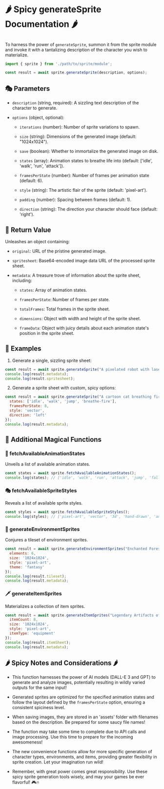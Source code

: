 # 🌶️ Spicy generateSprite Documentation 🌶️

##

To harness the power of `generateSprite`, summon it from the sprite module and invoke it with a tantalizing description of the character you wish to materialize.

```javascript
import { sprite } from './path/to/sprite/module';

const result = await sprite.generateSprite(description, options);
```

## 🎭 Parameters

* `description` (string, required): A sizzling text description of the character to generate.

* `options` (object, optional):

  * `iterations` (number): Number of sprite variations to spawn.

  * `size` (string): Dimensions of the generated image (default: "1024x1024").

  * `save` (boolean): Whether to immortalize the generated image on disk.

  * `states` (array): Animation states to breathe life into (default: \['idle', 'walk', 'run', 'attack']).

  * `framesPerState` (number): Number of frames per animation state (default: 6).

  * `style` (string): The artistic flair of the sprite (default: 'pixel-art').

  * `padding` (number): Spacing between frames (default: 1).

  * `direction` (string): The direction your character should face (default: 'right').

## 💎 Return Value

Unleashes an object containing:

* `original`: URL of the pristine generated image.

* `spritesheet`: Base64-encoded image data URL of the processed sprite sheet.

* `metadata`: A treasure trove of information about the sprite sheet, including:

  * `states`: Array of animation states.

  * `framesPerState`: Number of frames per state.

  * `totalFrames`: Total frames in the sprite sheet.

  * `dimensions`: Object with width and height of the sprite sheet.

  * `frameData`: Object with juicy details about each animation state's position in the sprite sheet.

## 🎨 Examples

1. Generate a single, sizzling sprite sheet:

```javascript
const result = await sprite.generateSprite("A pixelated robot with laser eyes");
console.log(result.metadata);
console.log(result.spritesheet);
```

2. Generate a sprite sheet with custom, spicy options:

```javascript
const result = await sprite.generateSprite("A cartoon cat breathing fire", {
  states: ['idle', 'walk', 'jump', 'breathe-fire'],
  framesPerState: 8,
  style: 'vector',
  direction: 'left'
});
console.log(result.metadata);
```

## 🌟 Additional Magical Functions

### 🕺 fetchAvailableAnimationStates

Unveils a list of available animation states.

```javascript
const states = await sprite.fetchAvailableAnimationStates();
console.log(states); // ['idle', 'walk', 'run', 'attack', 'jump', 'fall', 'hurt', 'die', 'dance']
```

### 🎭 fetchAvailableSpriteStyles

Reveals a list of available sprite styles.

```javascript
const styles = await sprite.fetchAvailableSpriteStyles();
console.log(styles); // ['pixel-art', 'vector', '3d', 'hand-drawn', 'anime', 'neon']
```

### 🌳 generateEnvironmentSprites

Conjures a tileset of environment sprites.

```javascript
const result = await sprite.generateEnvironmentSprites("Enchanted Forest", {
  elements: 6,
  size: '1024x1024',
  style: 'pixel-art',
  theme: 'fantasy'
});
console.log(result.tileset);
console.log(result.metadata);
```

### 🗡️ generateItemSprites

Materializes a collection of item sprites.

```javascript
const result = await sprite.generateItemSprites("Legendary Artifacts of Power", {
  itemCount: 8,
  size: '1024x1024',
  style: 'pixel-art',
  itemType: 'equipment'
});
console.log(result.itemSheet);
console.log(result.metadata);
```

## 🌶️ Spicy Notes and Considerations 🌶️

* This function harnesses the power of AI models (DALL-E 3 and GPT) to generate and analyze images, potentially resulting in wildly varied outputs for the same input!

* Generated sprites are optimized for the specified animation states and follow the layout defined by the `framesPerState` option, ensuring a consistent spiciness level.

* When saving images, they are stored in an 'assets' folder with filenames based on the description. Be prepared for some saucy file names!

* The function may take some time to complete due to API calls and image processing. Use this time to prepare for the incoming awesomeness!

* The new convenience functions allow for more specific generation of character types, environments, and items, providing greater flexibility in sprite creation. Let your imagination run wild!

* Remember, with great power comes great responsibility. Use these spicy sprite generation tools wisely, and may your games be ever flavorful! 🎮🔥
